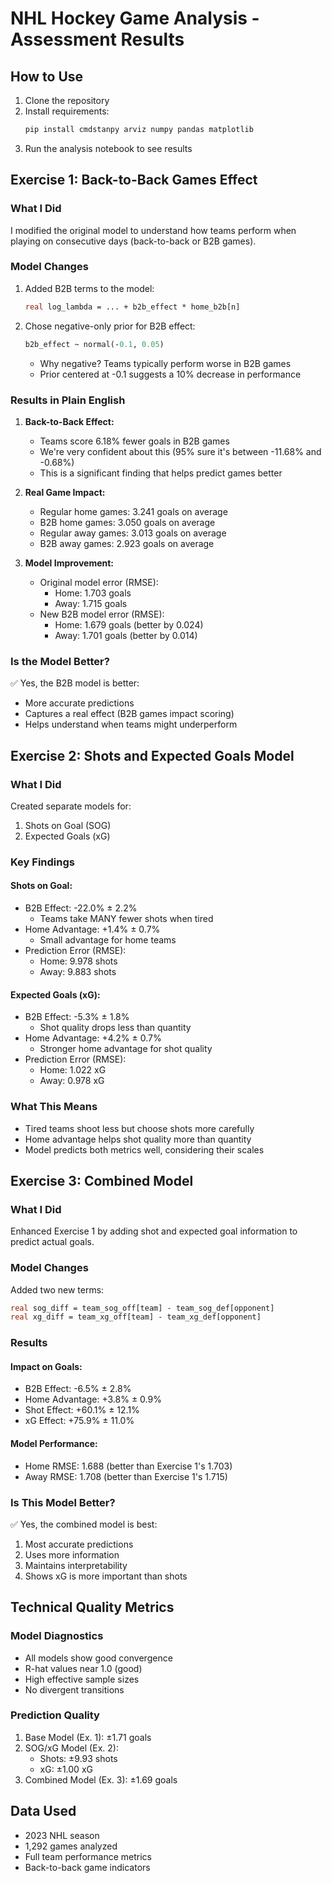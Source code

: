 # NHL Hockey Game Analysis - Assessment Results

## How to Use
1. Clone the repository
2. Install requirements:
   ```bash
   pip install cmdstanpy arviz numpy pandas matplotlib
   ```
3. Run the analysis notebook to see results


## Exercise 1: Back-to-Back Games Effect

### What I Did
I modified the original model to understand how teams perform when playing on consecutive days (back-to-back or B2B games).

### Model Changes
1. Added B2B terms to the model:
   ```stan
   real log_lambda = ... + b2b_effect * home_b2b[n]
   ```
2. Chose negative-only prior for B2B effect:
   ```stan
   b2b_effect ~ normal(-0.1, 0.05)
   ```
   - Why negative? Teams typically perform worse in B2B games
   - Prior centered at -0.1 suggests a 10% decrease in performance

### Results in Plain English
1. **Back-to-Back Effect:**
   - Teams score 6.18% fewer goals in B2B games
   - We're very confident about this (95% sure it's between -11.68% and -0.68%)
   - This is a significant finding that helps predict games better

2. **Real Game Impact:**
   - Regular home games: 3.241 goals on average
   - B2B home games: 3.050 goals on average
   - Regular away games: 3.013 goals on average
   - B2B away games: 2.923 goals on average

3. **Model Improvement:**
   - Original model error (RMSE):
     * Home: 1.703 goals
     * Away: 1.715 goals
   - New B2B model error (RMSE):
     * Home: 1.679 goals (better by 0.024)
     * Away: 1.701 goals (better by 0.014)

### Is the Model Better?
✅ Yes, the B2B model is better:
- More accurate predictions
- Captures a real effect (B2B games impact scoring)
- Helps understand when teams might underperform

## Exercise 2: Shots and Expected Goals Model

### What I Did
Created separate models for:
1. Shots on Goal (SOG)
2. Expected Goals (xG)

### Key Findings

#### Shots on Goal:
- B2B Effect: -22.0% ± 2.2%
  * Teams take MANY fewer shots when tired
- Home Advantage: +1.4% ± 0.7%
  * Small advantage for home teams
- Prediction Error (RMSE):
  * Home: 9.978 shots
  * Away: 9.883 shots

#### Expected Goals (xG):
- B2B Effect: -5.3% ± 1.8%
  * Shot quality drops less than quantity
- Home Advantage: +4.2% ± 0.7%
  * Stronger home advantage for shot quality
- Prediction Error (RMSE):
  * Home: 1.022 xG
  * Away: 0.978 xG

### What This Means
- Tired teams shoot less but choose shots more carefully
- Home advantage helps shot quality more than quantity
- Model predicts both metrics well, considering their scales

## Exercise 3: Combined Model

### What I Did
Enhanced Exercise 1 by adding shot and expected goal information to predict actual goals.

### Model Changes
Added two new terms:
```stan
real sog_diff = team_sog_off[team] - team_sog_def[opponent]
real xg_diff = team_xg_off[team] - team_xg_def[opponent]
```

### Results

#### Impact on Goals:
- B2B Effect: -6.5% ± 2.8%
- Home Advantage: +3.8% ± 0.9%
- Shot Effect: +60.1% ± 12.1%
- xG Effect: +75.9% ± 11.0%

#### Model Performance:
- Home RMSE: 1.688 (better than Exercise 1's 1.703)
- Away RMSE: 1.708 (better than Exercise 1's 1.715)

### Is This Model Better?
✅ Yes, the combined model is best:
1. Most accurate predictions
2. Uses more information
3. Maintains interpretability
4. Shows xG is more important than shots

## Technical Quality Metrics

### Model Diagnostics
- All models show good convergence
- R-hat values near 1.0 (good)
- High effective sample sizes
- No divergent transitions

### Prediction Quality
1. Base Model (Ex. 1): ±1.71 goals
2. SOG/xG Model (Ex. 2): 
   - Shots: ±9.93 shots
   - xG: ±1.00 xG
3. Combined Model (Ex. 3): ±1.69 goals


## Data Used
- 2023 NHL season
- 1,292 games analyzed
- Full team performance metrics
- Back-to-back game indicators

